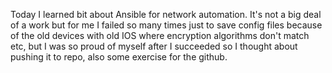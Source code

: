 Today I learned bit about Ansible for network automation. 
It's not a big deal of a work but for me I failed so many times just
to save config files because of the old devices with old IOS where 
encryption algorithms don't match etc, but I was so proud of myself 
after I succeeded so I thought about pushing it to repo, also some
exercise for the github.
